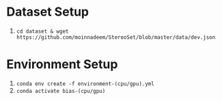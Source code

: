 # Dataset Setup
1. `cd dataset & wget https://github.com/moinnadeem/StereoSet/blob/master/data/dev.json`

# Environment Setup
1. `conda env create -f environment-(cpu/gpu).yml`
2. `conda activate bias-(cpu/gpu)`
